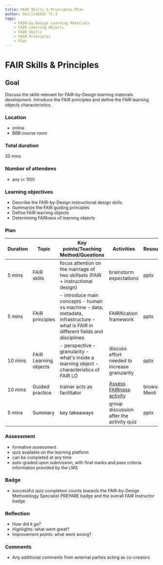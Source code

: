 ```yaml
---
title: FAIR Skills & Principles Plan
author: Skills4EOSC T2.3
tags: 
    - FAIR-by-Design Learning Materials
    - FAIR Learning Objects
    - FAIR Skills
    - FAIR Principles
    - Plan
---
```


# FAIR Skills & Principles

## Goal

Discuss the skills relevant for FAIR-by-Design learning materials development. Introduce the FAIR principles and define the FAIR learning objects characteristics.

### Location

- online
- BBB course room

### Total duration

35 mins

### Number of attendees

- any (< 100)

### Learning objectives

- Describe the FAIR-by-Design instructional design skills
- Summarize the FAIR guiding principles
- Define FAIR learning objects
- Determining FAIRness of learning objects 

### Plan

| **Duration** | **Topic**             | **Key points/Teaching Method/Questions**                                                                                         | **Activities**                                | **Resources**  |
|--------------|-----------------------|----------------------------------------------------------------------------------------------------------------------------------|-----------------------------------------------|----------------|
| 5 mins            | FAIR skills           | focus attention on the marriage of two skillsets  (FAIR + instructional design)                                                  | brainstorm expectations                       | pptx           |
| 5 mins            | FAIR principles       | - introduce main concepts - human vs machine - data, metadata, infrastructure - what is FAIR in different fields and disciplines | FAIRification framework                       | pptx           |
| 10 mins            | FAIR Learning objects | - perspective - granularity  - what's inside a learning object - characteristics of FAIR LO                                      | discuss effort needed to increase granularity | pptx           |
| 10 mins           | Guided practice       | trainer acts as facilitator                                                                                                      | [Assess FAIRness activity](./Activities/Assessing%20FAIRness%20of%20Learning%20Materials.md)                      | browser, Menti |
| 5 mins            | Summary               | key takeaways                                                                                                                    | group discussion after the activity quiz      | pptx           |

### Assessment

- formative assessment
- quiz available on the learning platform
- can be completed at any time
- auto-graded upon submission, with final marks and pass criteria information provided by the LMS

### Badge

- successful quiz completion counts towards the FAIR-by-Design Methodology Specialist PREPARE badge and the overall FAIR Instructor badge

### Reflection

- How did it go?
- Highlights: what went great?
- Improvement points: what went wrong?

### Comments

- Any additional comments from external parties acting as co-creators